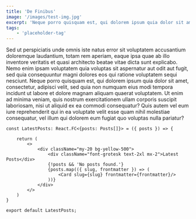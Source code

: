 ```yaml
---
title: 'De Finibus'
image: '/images/test-img.jpg'
excerpt: 'Neque porro quisquam est, qui dolorem ipsum quia dolor sit amet?'
tags: 
    - 'placeholder-tag'
---
```

Sed ut perspiciatis unde omnis iste natus error sit voluptatem accusantium doloremque laudantium, totam rem aperiam, eaque ipsa quae ab illo inventore veritatis et quasi architecto beatae vitae dicta sunt explicabo. Nemo enim ipsam voluptatem quia voluptas sit aspernatur aut odit aut fugit, sed quia consequuntur magni dolores eos qui ratione voluptatem sequi nesciunt. Neque porro quisquam est, qui dolorem ipsum quia dolor sit amet, consectetur, adipisci velit, sed quia non numquam eius modi tempora incidunt ut labore et dolore magnam aliquam quaerat voluptatem. Ut enim ad minima veniam, quis nostrum exercitationem ullam corporis suscipit laboriosam, nisi ut aliquid ex ea commodi consequatur? Quis autem vel eum iure reprehenderit qui in ea voluptate velit esse quam nihil molestiae consequatur, vel illum qui dolorem eum fugiat quo voluptas nulla pariatur?

```
const LatestPosts: React.FC<{posts: Posts[]}> = ({ posts }) => {
    
    return (
        <>
            <div className="my-20 bg-yellow-500">
                <div className="font-grotesk text-2xl mx-2">Latest Posts</div>
                {!posts && 'No posts found.'}
                {posts.map(({ slug, frontmatter }) => (
                    <Card slug={slug} frontmatter={frontmatter}/>
                ))}
            </div>
        </>
    )
}

export default LatestPosts;
```